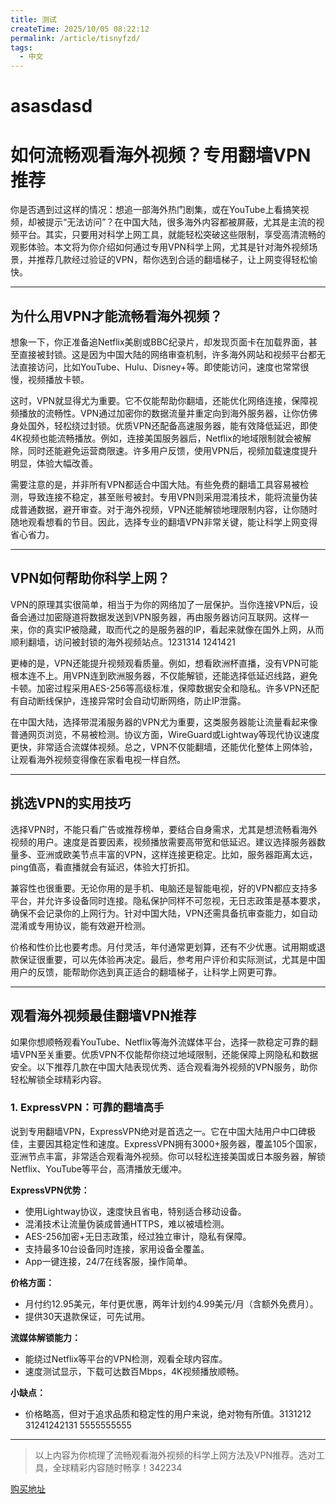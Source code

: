 ```yaml
---
title: 测试
createTime: 2025/10/05 08:22:12
permalink: /article/tisnyfzd/
tags:
  - 中文
---
```


# asasdasd
# 如何流畅观看海外视频？专用翻墙VPN推荐

你是否遇到过这样的情况：想追一部海外热门剧集，或在YouTube上看搞笑视频，却被提示“无法访问”？在中国大陆，很多海外内容都被屏蔽，尤其是主流的视频平台。其实，只要用对科学上网工具，就能轻松突破这些限制，享受高清流畅的观影体验。本文将为你介绍如何通过专用VPN科学上网，尤其是针对海外视频场景，并推荐几款经过验证的VPN，帮你选到合适的翻墙梯子，让上网变得轻松愉快。

---

## 为什么用VPN才能流畅看海外视频？

想象一下，你正准备追Netflix美剧或BBC纪录片，却发现页面卡在加载界面，甚至直接被封锁。这是因为中国大陆的网络审查机制，许多海外网站和视频平台都无法直接访问，比如YouTube、Hulu、Disney+等。即使能访问，速度也常常很慢，视频播放卡顿。

这时，VPN就显得尤为重要。它不仅能帮助你翻墙，还能优化网络连接，保障视频播放的流畅性。VPN通过加密你的数据流量并重定向到海外服务器，让你仿佛身处国外，轻松绕过封锁。优质VPN还配备高速服务器，能有效降低延迟，即使4K视频也能流畅播放。例如，连接美国服务器后，Netflix的地域限制就会被解除，同时还能避免运营商限速。许多用户反馈，使用VPN后，视频加载速度提升明显，体验大幅改善。

需要注意的是，并非所有VPN都适合中国大陆。有些免费的翻墙工具容易被检测，导致连接不稳定，甚至账号被封。专用VPN则采用混淆技术，能将流量伪装成普通数据，避开审查。对于海外视频，VPN还能解锁地理限制内容，让你随时随地观看想看的节目。因此，选择专业的翻墙VPN非常关键，能让科学上网变得省心省力。

---

## VPN如何帮助你科学上网？

VPN的原理其实很简单，相当于为你的网络加了一层保护。当你连接VPN后，设备会通过加密隧道将数据发送到VPN服务器，再由服务器访问互联网。这样一来，你的真实IP被隐藏，取而代之的是服务器的IP，看起来就像在国外上网，从而顺利翻墙，访问被封锁的海外视频站点。1231314
1241421

更棒的是，VPN还能提升视频观看质量。例如，想看欧洲杯直播，没有VPN可能根本连不上。用VPN连到欧洲服务器，不仅能解锁，还能选择低延迟线路，避免卡顿。加密过程采用AES-256等高级标准，保障数据安全和隐私。许多VPN还配有自动断线保护，连接异常时会自动切断网络，防止IP泄露。

在中国大陆，选择带混淆服务器的VPN尤为重要，这类服务器能让流量看起来像普通网页浏览，不易被检测。协议方面，WireGuard或Lightway等现代协议速度更快，非常适合流媒体视频。总之，VPN不仅能翻墙，还能优化整体上网体验，让观看海外视频变得像在家看电视一样自然。

---

## 挑选VPN的实用技巧

选择VPN时，不能只看广告或推荐榜单，要结合自身需求，尤其是想流畅看海外视频的用户。速度是首要因素，视频播放需要高带宽和低延迟。建议选择服务器数量多、亚洲或欧美节点丰富的VPN，这样连接更稳定。比如，服务器距离太远，ping值高，看直播就会有延迟，体验大打折扣。

兼容性也很重要。无论你用的是手机、电脑还是智能电视，好的VPN都应支持多平台，并允许多设备同时连接。隐私保护同样不可忽视，无日志政策是基本要求，确保不会记录你的上网行为。针对中国大陆，VPN还需具备抗审查能力，如自动混淆或专用协议，能有效避开检测。

价格和性价比也要考虑。月付灵活，年付通常更划算，还有不少优惠。试用期或退款保证很重要，可以先体验再决定。最后，参考用户评价和实际测试，尤其是中国用户的反馈，能帮助你选到真正适合的翻墙梯子，让科学上网更可靠。

---

## 观看海外视频最佳翻墙VPN推荐

如果你想顺畅观看YouTube、Netflix等海外流媒体平台，选择一款稳定可靠的翻墙VPN至关重要。优质VPN不仅能帮你绕过地域限制，还能保障上网隐私和数据安全。以下推荐几款在中国大陆表现优秀、适合观看海外视频的VPN服务，助你轻松解锁全球精彩内容。

### 1. ExpressVPN：可靠的翻墙高手

说到专用翻墙VPN，ExpressVPN绝对是首选之一。它在中国大陆用户中口碑极佳，主要因其稳定性和速度。ExpressVPN拥有3000+服务器，覆盖105个国家，亚洲节点丰富，非常适合观看海外视频。你可以轻松连接美国或日本服务器，解锁Netflix、YouTube等平台，高清播放无缓冲。

**ExpressVPN优势：**
- 使用Lightway协议，速度快且省电，特别适合移动设备。
- 混淆技术让流量伪装成普通HTTPS，难以被墙检测。
- AES-256加密+无日志政策，经过独立审计，隐私有保障。
- 支持最多10台设备同时连接，家用设备全覆盖。
- App一键连接，24/7在线客服，操作简单。

**价格方面：**
- 月付约12.95美元，年付更优惠，两年计划约4.99美元/月（含额外免费月）。
- 提供30天退款保证，可先试用。

**流媒体解锁能力：**
- 能绕过Netflix等平台的VPN检测，观看全球内容库。
- 速度测试显示，下载可达数百Mbps，4K视频播放顺畅。

**小缺点：**
- 价格略高，但对于追求品质和稳定性的用户来说，绝对物有所值。3131212
31241242131
5555555555
---

> 以上内容为你梳理了流畅观看海外视频的科学上网方法及VPN推荐。选对工具，全球精彩内容随时畅享！342234

[购买地址](https://baidu.com)